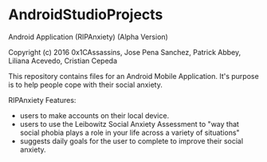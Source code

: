 # AndroidStudioProjects
Android Application (RIPAnxiety) (Alpha Version)

Copyright (c) 2016 0x1CAssassins, Jose Pena Sanchez, Patrick Abbey, Liliana Acevedo, Cristian Cepeda

This repository contains files for an Android Mobile Application.
It's purpose is to help people cope with their social anxiety.

RIPAnxiety Features:
* users to make accounts on their local device.
* users to use the Leibowitz Social Anxiety Assessment
  to "way that social phobia plays a role in your life
  across a variety of situations"
* suggests daily goals for the user to complete to improve
  their social anxiety.

